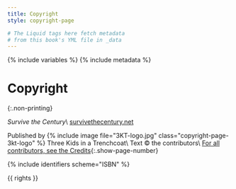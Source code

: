 ```yaml
---
title: Copyright
style: copyright-page

# The Liquid tags here fetch metadata 
# from this book's YML file in _data
---
```


{% include variables %}
{% include metadata %}

# Copyright
{:.non-printing}

*Survive the Century*\\
[survivethecentury.net](https://survivethecentury.net)

Published by {% include image file="3KT-logo.jpg" class="copyright-page-3kt-logo" %} Three Kids in a Trenchcoat\\
Text © the contributors\\
[For all contributors, see the Credits](endmatter_credits.html){:.show-page-number}

{% include identifiers scheme="ISBN" %}

{{ rights }}
